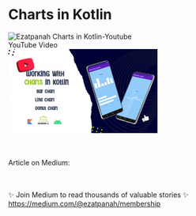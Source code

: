 # Charts in Kotlin 

<img alt="Ezatpanah  Charts in Kotlin-Youtube" src="https://emojipedia-us.s3.amazonaws.com/content/2020/04/05/yt.png" width="3%"></a>
<br>
YouTube Video 
<br> 
<a href="" target="_blank"><img alt="Ezatpanah Charts in Kotlin-Youtube" src="screenshots/cover-chart.jpg" width="60%"></a>


<br> 
<br> 
Article on Medium:
<br>

<br>
<br>

✨ Join Medium to read thousands of valuable stories ✨
<br>
https://medium.com/@ezatpanah/membership
